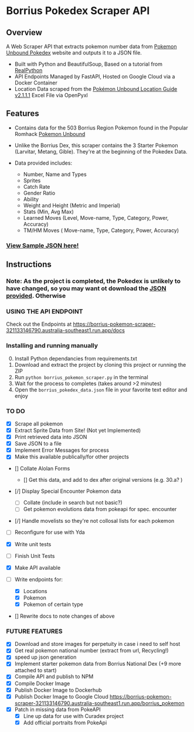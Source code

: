 # Borrius Pokedex Scraper API

## Overview

A Web Scraper API that extracts pokemon number data from [Pokemon Unbound Pokedex](https://pokemonunbound.com/pokedex) website and outputs it to a JSON file.

- Built with Python and BeautifulSoup, Based on a tutorial from [RealPython](https://github.com/realpython/materials/blob/master/web-scraping-bs4/)
- API Endpoints Managed by FastAPI, Hosted on Google Cloud via a Docker Container
- Location Data scraped from the [Pokémon Unbound Location Guide v2.1.1.1](https://docs.google.com/spreadsheets/d/1bkNm3P9NI3AZTf53dxhCBjwiSPl830KDm28PE5zpYfs/edit?gid=897380238#gid=897380238) Excel File via OpenPyxl

## Features

- Contains data for the 503 Borrius Region Pokemon found in the Popular Romhack [Pokemon Unbound](https://www.pokecommunity.com/threads/pok%C3%A9mon-unbound-completed.382178/)
- Unlike the Borrius Dex, this scraper contains the 3 Starter Pokemon (Larvitar, Metang, Gible). They're at the beginning of the Pokedex Data.

- Data provided includes:
  - Number, Name and Types
  - Sprites
  - Catch Rate
  - Gender Ratio
  - Ability
  - Weight and Height (Metric and Imperial)
  - Stats (Min, Avg Max)
  - Learned Moves (Level, Move-name, Type, Category, Power, Accuracy)
  - TM/HM Moves ( Move-name, Type, Category, Power, Accuracy)

### [View Sample JSON here!](https://borrius-pokemon-scraper-321133146790.australia-southeast1.run.app/docs)

## Instructions

### Note: As the project is completed, the Pokedex is unlikely to have changed, so you may want ot download the [ JSON provided](https://github.com/nMckenryan/BorriusPokedexScraper/blob/main/borrius_pokedex_data.json). Otherwise

### USING THE API ENDPOINT

Check out the Endpoints at https://borrius-pokemon-scraper-321133146790.australia-southeast1.run.app/docs

### Installing and running manually

0. Install Python dependancies from requirements.txt
1. Download and extract the project by cloning this project or running the ZIP
2. Run `python borrius_pokemon_scraper.py` in the terminal
3. Wait for the process to completes (takes around >2 minutes)
4. Open the `borrius_pokedex_data.json` file in your favorite text editor and enjoy

### TO DO

- [x] Scrape all pokemon
- [x] Extract Sprite Data from Site! (Not yet Implemented)
- [x] Print retrieved data into JSON
- [x] Save JSON to a file
- [x] Implement Error Messages for process
- [x] Make this available publically/for other projects

- [] Collate Alolan Forms
  - [] Get this data, and add to dex after original versions (e.g. 30.a? )

- [/] Display Special Encounter Pokemon data 
  - [ ] Collate (include in search but not basic?)
  - [ ] Get pokemon evolutions data from pokeapi for spec. encounter
- [/] Handle movelists so they're not collosal lists for each pokemon
- [ ] Reconfigure for use with Yda

- [x] Write unit tests
- [ ] Finish Unit Tests

- [x] Make API available
- [ ] Write endpoints for:
  - [x] Locations
  - [x] Pokemon
  - [x] Pokemon of certain type

- [] Rewrite docs to note changes of above

### FUTURE FEATURES

- [x] Download and store images for perpetuity in case i need to self host
- [x] Get real pokemon national number (extract from url, Recycling!)
- [x] speed up json generation
- [x] Implement starter pokemon data from Borrius National Dex (+9 more attached to start)
- [x] Compile API and publish to NPM
- [x] Compile Docker Image
- [x] Publish Docker Image to Dockerhub
- [x] Publish Docker Image to Google Cloud https://borrius-pokemon-scraper-321133146790.australia-southeast1.run.app/borrius_pokemon
- [x] Patch in missing data from PokeAPI
  - [x] Line up data for use with Curadex project
  - [x] Add official portraits from PokeApi
